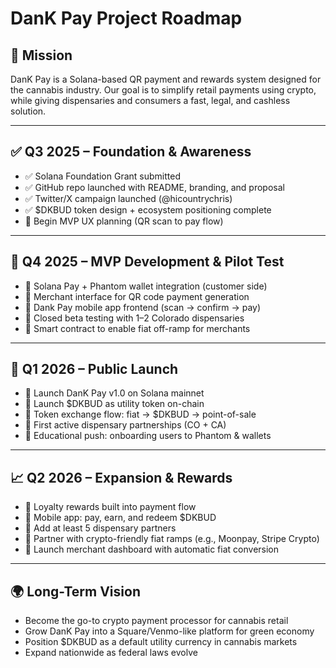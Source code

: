 
# DanK Pay Project Roadmap

## 🎯 Mission
DanK Pay is a Solana-based QR payment and rewards system designed for the cannabis industry. Our goal is to simplify retail payments using crypto, while giving dispensaries and consumers a fast, legal, and cashless solution.

---

## ✅ Q3 2025 – Foundation & Awareness
- ✅ Solana Foundation Grant submitted
- ✅ GitHub repo launched with README, branding, and proposal
- ✅ Twitter/X campaign launched (@hicountrychris)
- ✅ $DKBUD token design + ecosystem positioning complete
- 🔲 Begin MVP UX planning (QR scan to pay flow)

---

## 🔧 Q4 2025 – MVP Development & Pilot Test
- 🔲 Solana Pay + Phantom wallet integration (customer side)
- 🔲 Merchant interface for QR code payment generation
- 🔲 Dank Pay mobile app frontend (scan → confirm → pay)
- 🔲 Closed beta testing with 1–2 Colorado dispensaries
- 🔲 Smart contract to enable fiat off-ramp for merchants

---

## 🚀 Q1 2026 – Public Launch
- 🔲 Launch DanK Pay v1.0 on Solana mainnet
- 🔲 Launch $DKBUD as utility token on-chain
- 🔲 Token exchange flow: fiat → $DKBUD → point-of-sale
- 🔲 First active dispensary partnerships (CO + CA)
- 🔲 Educational push: onboarding users to Phantom & wallets

---

## 📈 Q2 2026 – Expansion & Rewards
- 🔲 Loyalty rewards built into payment flow
- 🔲 Mobile app: pay, earn, and redeem $DKBUD
- 🔲 Add at least 5 dispensary partners
- 🔲 Partner with crypto-friendly fiat ramps (e.g., Moonpay, Stripe Crypto)
- 🔲 Launch merchant dashboard with automatic fiat conversion

---

## 🌍 Long-Term Vision
- Become the go-to crypto payment processor for cannabis retail
- Grow DanK Pay into a Square/Venmo-like platform for green economy
- Position $DKBUD as a default utility currency in cannabis markets
- Expand nationwide as federal laws evolve
